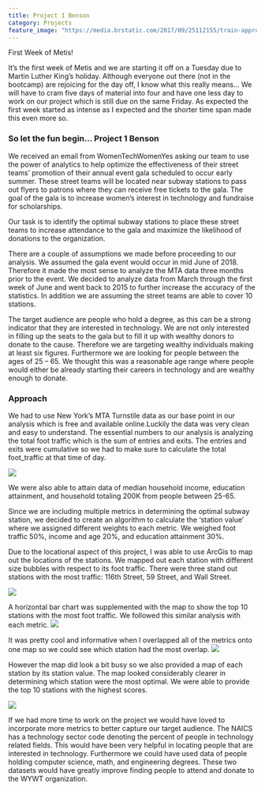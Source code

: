 ```yaml
---
title: Project 1 Benson
category: Projects
feature_image: "https://media.brstatic.com/2017/09/25112155/train-approaching-subway-station-queens-new-york-city-mst.jpg"
---
```


First Week of Metis!

It’s the first week of Metis and we are starting  it off on a Tuesday due to Martin Luther King’s holiday. Although everyone out there (not in the bootcamp) are rejoicing for the day off, I know what this really means… We will have to cram five days of  material into four and have one less day to work on our project which is still due on the same Friday. As expected the first week started as intense as I expected and the shorter time span made this even more so. 


<!-- more -->

### So let the fun begin... Project 1 Benson

We received an email from WomenTechWomenYes asking our team to use the power of analytics to help optimize the effectiveness of their street teams’ promotion of their annual event gala scheduled to occur early summer. These street teams will be located near subway stations to pass out flyers to patrons where they can receive free tickets to the gala. The goal of the gala is to increase women’s interest in technology and fundraise for scholarships. 

Our task is to identify the optimal subway stations to place these street teams to increase attendance to the gala and maximize the likelihood of donations to the organization.


There are a couple of assumptions we made before proceeding to our analysis. We assumed the gala event would occur in mid June of 2018. Therefore it made the most sense to analyze the MTA data three months prior to the event.  We decided to analyze data from March through the first week of June and went back to 2015 to further increase the accuracy of the statistics.  In addition we are assuming the street teams are able to cover 10 stations.

The target audience are people who hold a degree, as this can be a strong indicator that they are interested in technology. We are not only interested in filling up the seats to the gala but to fill it up with wealthy donors to donate to the cause. Therefore we are targeting wealthy individuals making at least six figures. Furthermore we are looking for people between the ages of 25 – 65. We thought this was a reasonable age range where people would either be already starting their careers in technology and are wealthy enough to donate. 

### Approach

We had to use New York’s MTA Turnstile data as our base point in our analysis which is free and available online.Luckily the data was very clean and easy to understand. The essential numbers to our analysis is analyzing the total foot traffic which is the sum of entries and exits. The entries and exits were cumulative so we had to make sure to calculate the total foot_traffic at that time of day.

![](images/Screen%20Shot%202018-01-22%20at%205.01.11%20PM.png)

We were also able to attain data of median household income, education attainment, and household totaling 200K from people between 25-65.

Since we are including multiple metrics in determining the optimal subway station, we decided to create an algorithm to calculate the ‘station value’ where we assigned different weights to each metric.
We weighed foot traffic 50%, income and age 20%, and education attainment 30%.

Due to the locational aspect of this project, I was able to use ArcGis to map out the locations of the stations.  We mapped out each station with different size bubbles with respect to its foot traffic. There were three stand out stations with the most traffic: 116th Street, 59 Street, and Wall Street. 


![](images/Screen%20Shot%202018-01-22%20at%208.14.43%20PM.png)

A horizontal bar chart was supplemented with the map to show the top 10 stations with the most foot traffic. We followed this similar analysis with each metric. 
![](images/Screen%20Shot%202018-01-22%20at%204.55.19%20PM.png)



It was pretty cool and informative when I overlapped all of the metrics onto one map so we could see which station had the most overlap.
![](images/Screen%20Shot%202018-01-22%20at%204.54.50%20PM.png)

However the map did look a bit busy so we also provided a map of each station by its station value. The map looked considerably clearer in determining which station were the most optimal. We were able to provide the top 10 stations with the highest scores. 

![](images/Screen%20Shot%202018-01-22%20at%204.55.07%20PM.png)

If we had more time to work on the project we would have loved to incorporate more metrics to better capture our target audience.  The NAICS has a technology sector code denoting the percent of people in technology related fields. This would have been very helpful in locating people that are interested in technology. Furthermore we could have used data of people holding computer science, math, and engineering degrees. These two datasets would have greatly improve finding people to attend and donate to the WYWT organization. 





